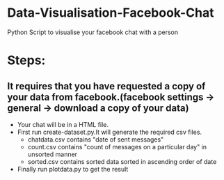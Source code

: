 # Data-Visualisation-Facebook-Chat
Python Script to visualise your facebook chat with a person

# Steps: 
## It requires that you have requested a copy of your data from facebook.(facebook settings -> general -> download a copy of your data)
- Your chat will be in a HTML file.
- First run create-dataset.py.It will generate the required csv files.
  - chatdata.csv contains "date of sent messages"
  - count.csv contains "count of messages on a particular day" in unsorted manner
  - sorted.csv contains sorted data sorted in ascending order of date
- Finally run plotdata.py to get the result
